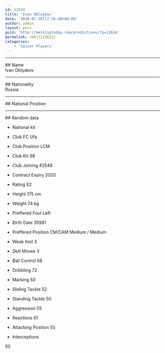 ```yaml
---
id: 12624
title: 'Ivan Oblyakov'
date: '2010-07-26T17:56:40+00:00'
author: admin
layout: post
guid: 'http://betsliptoday.com/predictions/?p=12624'
permalink: /mbt1112623/
categories:
    - 'Soccer Players'
---
```


- - - - - -

\## Name  
 Ivan Oblyakov

- - - - - -

\## Nationality  
 Russia

- - - - - -

\## National Position

- - - - - -

\## Random data

- National kit
- Club
 FC Ufa

- Club Position
 LCM

- Club Kit
 98

- Club Joining
 42548

- Contract Expiry
 2020

- Rating
 62

- Height
 175 cm

- Weight
 74 kg

- Preffered Foot
 Left

- Birth Date
 35981

- Preffered Position
 CM/CAM Medium / Medium

- Weak foot
 3

- Skill Moves
 3

- Ball Control
 68

- Dribbling
 72

- Marking
 50

- Sliding Tackle
 52

- Standing Tackle
 50

- Aggression
 55

- Reactions
 61

- Attacking Position
 55

- Interceptions

 50